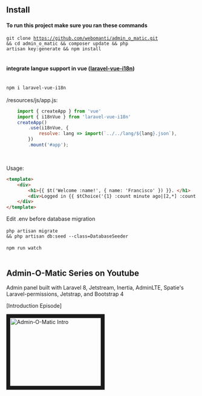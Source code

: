 
## Install
#### To run this project make sure you ran these commands
<code>git clone https://github.com/webomanti/admin_o_matic.git && cd admin_o_matic && composer update && php artisan key:generate && npm install</code><br><br>

#### integrate langue support in vue (<a href="https://github.com/xiCO2k/laravel-vue-i18n" target="_blank">laravel-vue-i18n</a>)<br><br>
<code>npm i laravel-vue-i18n</code><br><br>
/resources/js/app.js:
```js
    import { createApp } from 'vue'
    import { i18nVue } from 'laravel-vue-i18n'
    createApp()
        .use(i18nVue, {
            resolve: lang => import(`../../lang/${lang}.json`),
        })
        .mount('#app');
```
<br>

Usage:
```html
<template>
    <div>
        <h1>{{ $t('Welcome :name!', { name: 'Francisco' }) }}. </h1>
        <div>Logged in {{ $tChoice('{1} :count minute ago|[2,*] :count minutes ago', 10) }}</div>
    </div>
</template>
```

Edit .env before database migration<br><br>
<code>php artisan migrate && php artisan db:seed --class=DatabaseSeeder</code><br><br>
<code>npm run watch</code><br><br>

## Admin-O-Matic Series on Youtube

Admin panel built with Laravel 8, Jetstream, Inertia, AdminLTE, Spatie's Laravel-permissions, Jetstrap, and Bootstrap 4

[Introduction Episode]

<a href="http://www.youtube.com/watch?feature=player_embedded&v=1L8B7pGOBdc
" target="_blank"><img src="http://img.youtube.com/vi/1L8B7pGOBdc/0.jpg" 
alt="Admin-O-Matic Intro" width="240" height="180" border="10" /></a>
